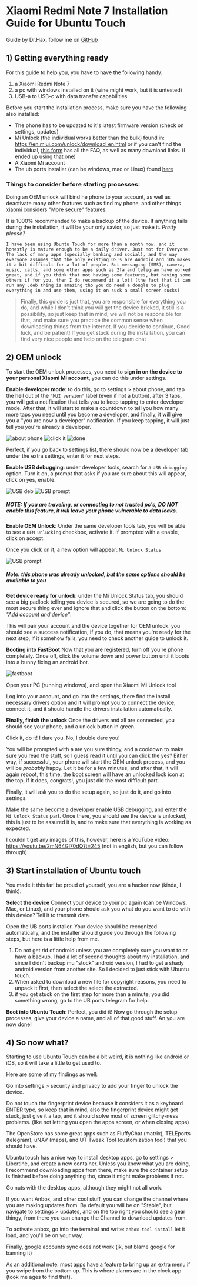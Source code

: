 # Xiaomi Redmi Note 7 Installation Guide for Ubuntu Touch

Guide by Dr.Hax, follow me on [GitHub](https://github.com/MrDrHax)

## 1) Getting everything ready

For this guide to help you, you have to have the following handy:

1. a Xiaomi Redmi Note 7
2. a pc with windows installed on it (wine might work, but it is untested)
3. USB-a to USB-c with data transfer capabilities

Before you start the installation process, make sure you have the following also installed:

- The phone has to be updated to it's latest firmware version (check on settings, updates)
- Mi Unlock (the individual works better than the bulk) found in: https://en.miui.com/unlock/download_en.html or if you can't find the individual, [this form](https://c.mi.com/thread-2262302-1-0.html) has all the FAQ, as well as many download links. (I ended up using that one)
- A Xiaomi Mi account
- The ub ports installer (can be windows, mac or Linux) found [here](https://devices.ubuntu-touch.io/installer/)

### Things to consider before starting processes:
Doing an OEM unlock will bind he phone to your account, as well as deactivate many other features such as find my phone, and other things xiaomi considers "More secure" features.

It is 1000% recommended to make a backup of the device. If anything fails during the installation, it will be your only savior, so just make it. *Pretty please?*

    I have been using Ubuntu Touch for more than a month now, and it honestly is mature enough to be a daily driver. Just not for Everyone. The lack of many apps (specially banking and social), and the way everyone assumes that the only existing OS's are Android and iOS makes it a bit difficult for a lot of people. But messaging (SMS), camera, music, calls, and some other apps such as 2fa and telegram have worked great, and if you think that not having some features, but having some others if for you, then I do recommend it a lot! (the fact that it can run any .deb thing is amazing tho you do need a dongle to plug everything in and use them, using it on suck a small screen sucks)

> Finally, this guide is just that, you are responsible for everything you do, and while I don't think you will get the device bricked, it still is a possibility, so just keep that in mind, we will not be responsible for that, and make sure you practice the common sense when downloading things from the internet. If you decide to continue, Good luck, and be patient! If you get stuck during the installation, you can find very nice people and help on the telegram chat

## 2) OEM unlock

To start the OEM unlock processes, you need to **sign in on the device to your personal Xiaomi Mi account**, you can do this under settings.

**Enable developer mode**: to do this, go to settings > about phone, and tap the hell out of the `"MUI version"` label (even if not a button). after 3 taps, you will get a notification that tells you to keep tapping to enter developer mode. After that, it will start to make a countdown to tell you how many more taps you need until you become a developer, and finally, it will give you a "you are now a developer" notification. If you keep tapping, it will just tell you you're already a developer.

![about phone](img/abtphone.png)
![click it](img/enavdev0.png)
![done](img/enabdev.jpg)

Perfect, if you go back to settings list, there should now be a developer tab under the extra settings, enter it for next steps.

**Enable USB debugging**: under developer tools, search for a `USB debugging` option. Turn it on, a prompt that asks if you are sure about this will appear, click on yes, enable. 

![USB deb](img/usbEnab.png)
![USB prompt](img/usbWarn2.jpg)

##### NOTE: If you are traveling, or connecting to not trusted pc's, DO NOT enable this feature, it will leave your phone vulnerable to data leaks.

**Enable OEM Unlock**: Under the same developer tools tab, you will be able to see a `OEM Unlucking` checkbox, activate it. If prompted with a enable, click on accept.

Once you click on it, a new option will appear: `Mi Unlock Status`

![USB prompt](img/oemUnluck.png)
##### Note: this phone was already unlocked, but the same options should be available to you

**Get device ready for unlock**: under the Mi Unlock Status tab, you should see a big padlock telling you device is secured, so we are going to do the most secure thing ever and ignore that and click the button on the bottom: *"Add account and device"*.

This will pair your account and the device together for OEM unlock. you should see a success notification, if you do, that means you're ready for the next step, if it somehow fails, you need to check another guide to unlock it.

**Booting into FastBoot** Now that you are registered, turn off you're phone completely. Once off, click the volume down and power button until it boots into a bunny fixing an android bot. 

![fastboot](img/fastboot.png)

Open your PC (running windows), and open the Xiaomi Mi Unlock tool

Log into your account, and go into the settings, there find the install necessary drivers option and it will prompt you to connect the device, connect it, and it should handle the drivers installation automatically.

**Finally, finish the unlock** Once the drivers and all are connected, you should see your phone, and a unlock button in green.

Click it, do it! I dare you. No, I double dare you!

You will be prompted with a are you sure thingy, and a cooldown to make sure you read the stuff, so I guess read it until you can click the yes? Either way, if successful, your phone will start the OEM unlock process, and you will be *probably* happy. Let it be for a few minutes, and after that, it will again reboot, this time, the boot screen will have an unlocked lock icon at the top, if it does, congrats!, you just did the most difficult part. 

Finally, it will ask you to do the setup again, so just do it, and go into settings.

Make the same become a developer enable USB debugging, and enter the `Mi Unlock Status` part. Once there, you should see the device is unlocked, this is just to be assured it is, and to make sure that everything is working as expected.

I couldn't get any images of this, however, here is a YouTube video: https://youtu.be/2mN64Gl70dQ?t=245 (not in english, but you can follow through)

## 3) Start installation of Ubuntu touch

You made it this far! be proud of yourself, you are a hacker now (kinda, I think).

**Select the device** Connect your device to your pc again (can be Windows, Mac, or Linux), and your phone should ask you what do you want to do with this device? Tell it to transmit data.

Open the UB ports installer. Your device should be recognized automatically, and the installer should guide you through the following steps, but here is a little help from me.

1. Do not get rid of android unless you are completely sure you want to or have a backup. I had a lot of second thoughts about my installation, and since I didn't backup mu "stock" android version, I had to get a shady android version from another site. So I decided to just stick with Ubuntu touch.
1. When asked to download a new file for copyright reasons, you need to unpack it first, then select the select the extracted.
1. if you get stuck on the first step for more than a minute, you did something wrong, go to the UB ports telegram for help.

**Boot into Ubuntu Touch**: Perfect, you did it! Now go through the setup processes, give your device a name, and all of that good stuff. An you are now done! 

## 4) So now what?

Starting to use Ubuntu Touch can be a bit weird, it is nothing like android or iOS, so it will take a little to get used to.

Here are some of my findings as well:

Go into settings > security and privacy to add your finger to unlock the device.

Do not touch the fingerprint device because it considers it as a keyboard ENTER type, so keep that in mind, also the fingerprint device might get stuck, just give it a tap, and it should solve most of screen glitchy-ness problems. (like not letting you open the apps screen, or when closing apps)

The OpenStore has some great apps such as FluffyChat (matrix), TELEports (telegram), uNAV (maps), and UT Tweak Tool (customization tool) that you should have. 

Ubuntu touch has a nice way to install desktop apps, go to settings > Libertine, and create a new container. Unless you know what you are doing, I recommend downloading apps from there, make sure the container setup is finished before doing anything tho, since it might make problems if not.

Go nuts with the desktop apps, although they might not all work.

If you want Anbox, and other cool stuff, you can change the channel where you are making updates from. By default you will be on "Stable", but navigate to settings > updates, and on the top right you should see a gear thingy, from there you can change the Channel to download updates from.

To activate anbox, go into the terminal and write: `anbox-tool install` let it load, and you'll be on your way.

Finally, google accounts sync does not work (ik, but blame google for banning it)

As an additional note: most apps have a feature to bring up an extra menu if you swipe from the bottom up. This is where alarms are in the clock app (took me ages to find that).

